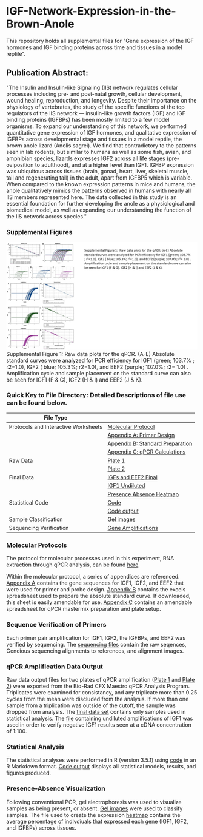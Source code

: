 # IGF-Network-Expression-in-the-Brown-Anole
This repository holds all supplemental files for "Gene expression of the IGF hormones and IGF binding proteins across time and tissues in a model reptile".

## Publication Abstract: 
"The Insulin and Insulin-like Signaling (IIS) network regulates cellular processes including pre- and post-natal growth, cellular development, wound healing, reproduction, and longevity.  Despite their importance on the physiology of vertebrates, the study of the specific functions of the top regulators of the IIS network — insulin-like growth factors (IGF) and IGF binding proteins (IGFBPs) has been mostly limited to a few model organisms. To expand our understanding of this network, we performed quantitative gene expression of IGF hormones, and qualitative expression of IGFBPs across developmental stage and tissues in a model reptile, the brown anole lizard (Anolis sagrei). We find that contradictory to the patterns seen in lab rodents, but similar to humans as well as some fish, avian, and amphibian species, lizards expresses IGF2 across all life stages (pre-oviposition to adulthood), and at a higher level than IGF1. IGFBP expression was ubiquitous across tissues (brain, gonad, heart, liver, skeletal muscle, tail and regenerating tail) in the adult, apart from IGFBP5 which is variable. When compared to the known expression patterns in mice and humans, the anole qualitatively mimics the patterns observed in humans with nearly all IIS members represented here. The data collected in this study is an essential foundation for further developing the anole as a physiological and biomedical model, as well as expanding our understanding the function of the IIS network across species."

### Supplemental Figures
![Supplemental Figure 1](Supp.Fig.1.jpg)
Supplemental Figure 1:  Raw data plots for the qPCR. (A-E) Absolute standard curves were analyzed for PCR efficiency for IGF1 (green; 103.7% ; r2=1.0), IGF2 ( blue; 105.3%; r2=1.0), and EEF2 (purple; 107.0%; r2= 1.0) .  Amplification cycle and sample placement on the standard curve can also be seen for IGF1 (F & G), IGF2 (H & I) and EEF2 (J & K).



### Quick Key to File Directory: Detailed Descriptions of file use can be found below.
File Type | &nbsp;
------------------------------------ | -----------------------------------------------------
Protocols and Interactive Worksheets | [Molecular Protocol](Brown.Anole.qPCR.Protocol.pdf) 
&nbsp;                               | [Appendix A: Primer Design](Appendix_A.Primer_Design.txt)
&nbsp;                               | [Appendix B: Standard Preparation](Appendix_B.Standard.Prep.Worksheet.xlsx)
&nbsp;                               | [Appendix C: qPCR Calculations](Appendix_C.qPCR.Calculations.xlsx)
Raw Data                             | [Plate 1](qPCR_Plate_10_24.zip)
&nbsp;                               | [Plate 2](qPCR_Plate_2.zip)
Final Data                           | [IGFs and EEF2 Final](combined.data.final.csv)
&nbsp;                               | [IGF1 Undiluted](undiluted.samples.csv)
&nbsp;                               | [Presence Absence Heatmap](heatmap.data2.csv)
Statistical Code                     | [Code](Publication_Code.Rmd)
&nbsp;                               | [Code output](Publication_Code.html)
Sample Classification                | [Gel images](Presence.Absence.Gel.Images.pptx)
Sequencing Verification              | [Gene Amplifications](Primer.Sequencing.Results.zip)


### Molecular Protocols 
The protocol for molecular processes used in this experiment, RNA extraction through qPCR analysis, can be found [here](Brown.Anole.qPCR.Protocol.pdf). 

Within the molecular protocol, a series of appendices are referenced. [Appendix A](Appendix_A.Primer_Design.txt) contains the gene sequences for IGF1, IGF2, and EEF2 that were used for primer and probe design. [Appendix B](Appendix_B.Standard.Prep.Worksheet.xlsx) contains the excels spreadsheet used to prepare the absolute standard curve. If downloaded, this sheet is easily amendable for use. [Appendix C](Appendix_C.qPCR.Calculations.xlsx) contains an amendable spreadsheet for qPCR mastermix preparation and plate setup. 

### Sequence Verification of Primers
Each primer pair amplification for IGF1, IGF2, the IGFBPs, and EEF2 was verified by sequencing. The [sequencing files](Primer.Sequencing.Results.zip) contain the raw seqences, Geneious sequencing alignments to references, and alignment images. 

### qPCR Amplification Data Output 
Raw data output files for two plates of qPCR amplification ([Plate 1](qPCR_Plate_10_24.zip) and [Plate 2](qPCR_Plate_2.zip)) were exported from the Bio-Rad CFX Maestro qPCR Analysis Program. Triplicates were examined for consistancy, and any triplicate more than 0.25 cycles from the mean were discluded from the analysis. If more than one sample from a triplication was outside of the cutoff, the sample was dropped from analysis. The [final data set](combined.data.final.csv) contains only samples used in statistical analysis.
The [file](undiluted.samples.csv) containing undiluted amplifications of IGF1 was used in order to verify negative IGF1 results seen at a cDNA concentration of 1:100. 

### Statistical Analysis 
The statistical analyses were performed in R (version 3.5.1) using [code](Publication_Code.Rmd) in an R Markdown format. [Code output](Publication_Code.html) displays all statistical models, results, and figures produced. 

### Presence-Absence Visualization
Following conventional PCR, gel electrophoresis was used to visualize samples as being present, or absent. [Gel images](Presence.Absence.Gel.Images.pptx) were used to classify samples. The file used to create the expression [heatmap](heatmap.data2.csv) contains the average percentage of indivdiuals that expressed each gene (IGF1, IGF2, and IGFBPs) across tissues. 
